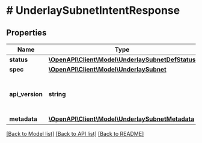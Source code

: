 # # UnderlaySubnetIntentResponse

## Properties

Name | Type | Description | Notes
------------ | ------------- | ------------- | -------------
**status** | [**\OpenAPI\Client\Model\UnderlaySubnetDefStatus**](UnderlaySubnetDefStatus.md) |  | [optional]
**spec** | [**\OpenAPI\Client\Model\UnderlaySubnet**](UnderlaySubnet.md) |  | [optional]
**api_version** | **string** | API Version of the Nutanix v3 API framework. | [default to '3.1.0']
**metadata** | [**\OpenAPI\Client\Model\UnderlaySubnetMetadata**](UnderlaySubnetMetadata.md) |  |

[[Back to Model list]](../../README.md#models) [[Back to API list]](../../README.md#endpoints) [[Back to README]](../../README.md)
